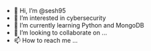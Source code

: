 - 👋 Hi, I’m @sesh95
- 👀 I’m interested in cybersecurity
- 🌱 I’m currently learning Python and MongoDB
- 💞️ I’m looking to collaborate on ...
- 📫 How to reach me ...

<!---
sesh95/sesh95 is a ✨ special ✨ repository because its `README.md` (this file) appears on your GitHub profile.
You can click the Preview link to take a look at your changes.
--->
